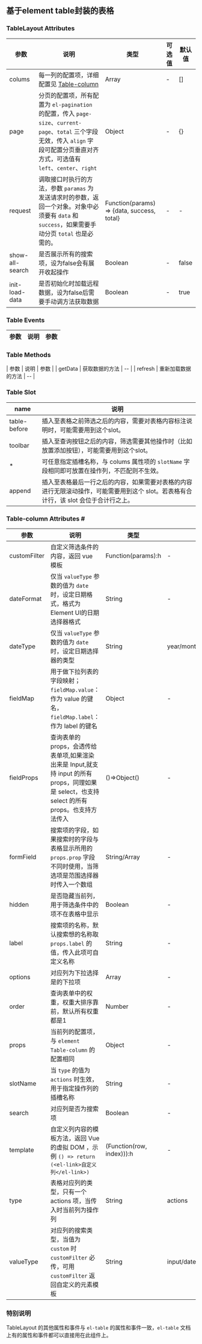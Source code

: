 ## 基于element table封装的表格


### TableLayout Attributes

| 参数 | 说明 | 类型 | 可选值 | 默认值 |
| ---- |  ---- |  ---- | ---- | ---- |
| colums  | 每一列的配置项，详细配置见 [Table-column](#colums) | Array | - | []  |
| page  | 分页的配置项，所有配置为 `el-pagination` 的配置，传入 `page-size`、`current-page`、`total` 三个字段无效，传入 `align` 字段可配置分页垂直对齐方式，可选值有 `left`、`center`、`right` | Object  | - | {} |
| request | 调取接口时执行的方法，参数 `paramas` 为发送请求时的参数，返回一个对象。对象中必须要有 `data` 和 `success`，如果需要手动分页 `total` 也是必需的。 | Function(params) => {data, success, total} | - | -  |
| show-all-search | 是否展示所有的搜索项，设为false会有展开收起操作 | Boolean | - | false |
| init-load-data | 是否初始化时加载远程数据，设为false后需要手动调方法获取数据 | Boolean | - | true |


### Table Events

| 参数 | 说明 | 参数 |
| ---- |  ---- |  ---- |

### Table Methods

| 参数 | 说明 | 参数 |
| getData |  获取数据的方法 |  -- |
| refresh |  重新加载数据的方法 |  -- |

### Table Slot

| name | 说明 |
| ---- |  ---- |
| table-before | 插入至表格之前筛选之后的内容，需要对表格内容标注说明时，可能需要用到这个slot。  |
| toolbar | 插入至查询按钮之后的内容，筛选需要其他操作时（比如放置添加按钮），可能需要用到这个slot。  |
| *  | 可任意指定插槽名称，与 colums 属性项的 `slotName` 字段相同即可放置在操作列，不匹配则不生效。 |
| append | 插入至表格最后一行之后的内容，如果需要对表格的内容进行无限滚动操作，可能需要用到这个 slot。若表格有合计行，该 slot 会位于合计行之上。 |


### Table-column Attributes <a name="colums">#</a>

| 参数 | 说明 | 类型 | 可选值 | 默认值 |
| ---- |  ---- |  ---- | ---- | ---- |
| customFilter | 自定义筛选条件的内容，返回 vue 模板  | Function(params):h  | - | -  |
| dateFormat | 仅当 `valueType` 参数的值为 `date` 时，设定日期格式，格式为Element UI的日期选择器格式  | String  | - | yyyy-MM-dd |
| dateType | 仅当 `valueType` 参数的值为 `date` 时，设定日期选择器的类型  | String  | year/month/date/dates/week/datetime/datetimerange/daterange/monthrange | date |
| fieldMap  | 用于做下拉列表的字段映射；`fieldMap.value`：作为 value 的键名，`fieldMap.label`：作为 label 的键名  | Object  | - | { label: 'label', value: 'value' } |
| fieldProps | 查询表单的 props，会透传给表单项,如果渲染出来是 Input,就支持 input 的所有 props，同理如果是 select，也支持 select 的所有 props。也支持方法传入 | ()=>Object() | - | - |
| formField | 搜索项的字段，如果搜索时的字段与表格显示所用的 `props.prop` 字段不同时使用，当筛选项是范围选择器时传入一个数组  | String/Array  | - | - |
| hidden  | 是否隐藏当前列，用于筛选条件中的项不在表格中显示  | Boolean | - | - |
| label | 搜索项的名称，默认搜索想的名称取 `props.label` 的值，传入此项可自定义名称  | String  | - | - |
| options | 对应列为下拉选择是的下拉项  | Array | - | - |
| order | 查询表单中的权重，权重大排序靠前，默认所有权重都是1 | Number | - | 1 |
| props | 当前列的配置项，与 `element Table-column` 的配置相同  | Object | - | {} |
| slotName | 当 `type` 的值为 `actions` 时生效，用于指定操作列的插槽名称  | String  | - | actions  |
| search  | 对应列是否为搜索项  | Boolean | - | false |
| template  | 自定义列内容的模板方法，返回 Vue 的虚拟 DOM ，示例 `() => return (<el-link>自定义列</el-link>)`  | (Function(row, index))):h | - | - |
| type | 表格对应列的类型，只有一个 actions 项，当传入时当前列为操作列  | String  | actions | - |
| valueType | 对应列的搜索类型，当值为 `custom`  时 `customFilter` 必传，可用 `customFilter` 返回自定义的元素模板 | String  | input/date/select/custom | input |


### 特别说明
TableLayout 的其他属性和事件与 `el-table` 的属性和事件一致，`el-table` 文档上有的属性和事件都可以直接用在此组件上。